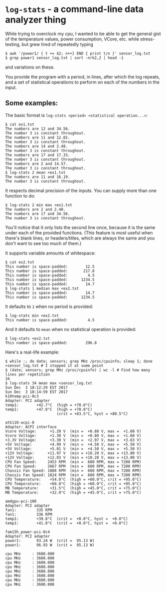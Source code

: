 # `log-stats` - a command-line data analyzer thing

While trying to overclock my cpu, I wanted to be able to get the
general gist of the temperature values, power consumption, VCore,
etc. while stress-testing, but grew tired of repeatedly typing
```
$ awk '/power1/ { t += $2; n++} END { print t/n }' sensor_log.txt
$ grep power1 sensor_log.txt | sort -nrk2,2 | head -1
```
and variations on these.

You provide the program with a period, in lines, after which the
log repeats, and a set of statistical operations to perform on 
each of the numbers in the input.

## Some examples:
The basic format is `log-stats <period> <statistical operation...>`:
```
$ cat ex1.txt
The numbers are 12 and 34.56.
The number 3 is constant throughout.
The numbers are 11 and 12.02.
The number 3 is constant throughout.
The numbers are 14 and 2.48.
The number 3 is constant throughout.
The numbers are 17 and 17.33.
The number 3 is constant throughout.
The numbers are 2 and 14.57.
The number 3 is constant throughout.
$ log-stats 2 mean <ex1.txt
The numbers are 11 and 16.19.
The number 3 is constant throughout.
```
It respects decimal precision of the inputs.
You can supply more than one function to do:
```
$ log-stats 2 min max <ex1.txt
The numbers are 2 and 2.48.
The numbers are 17 and 34.56.
The number 3 is constant throughout.
```
You'll notice that it only lists the second line once, because it
is the same under each of the provided functions. (This feature
is most useful when there's blank lines, or headers/titles, which
are always the same and you don't want to see too much of them.)

It supports variable amounts of whitespace:
```
$ cat ex2.txt
This number is space-padded:        12.5
This number is space-padded:       217.8
This number is space-padded:         4.5
This number is space-padded:      1234.5
This number is space-padded:        14.7
$ log-stats 1 median max <ex2.txt
This number is space-padded:        14.7
This number is space-padded:      1234.5
```
It defaults to `1` when no period is provided:
```
$ log-stats min <ex2.txt
This number is space-padded:         4.5
```
And it defaults to `mean` when no statistical operation is provided:
```
$ log-stats <ex2.txt
This number is space-padded:        296.8
```

Here's a real-life example:
```
$ while :; do date; sensors; grep MHz /proc/cpuinfo; sleep 1; done >sensor_log.txt # I stopped it at some point
$ (date; sensors; grep MHz /proc/cpuinfo) | wc -l # Find how many lines per repetition
34
$ log-stats 34 mean max <sensor_log.txt
Sun Dec  3 18:12:29 EST 2017
Sun Dec  3 18:14:59 EST 2017
k10temp-pci-0c3
Adapter: PCI adapter
temp1:        +42.7°C  (high = +70.0°C)
temp1:        +47.0°C  (high = +70.0°C)
                       (crit = +83.5°C, hyst = +80.5°C)

atk110-acpi-0
Adapter: ACPI interface
Vcore Voltage:      +1.20 V  (min =  +0.80 V, max =  +1.60 V)
Vcore Voltage:      +1.30 V  (min =  +0.80 V, max =  +1.60 V)
+3.3V Voltage:      +3.30 V  (min =  +2.97 V, max =  +3.63 V)
+5V Voltage:        +4.99 V  (min =  +4.50 V, max =  +5.50 V)
+5V Voltage:        +5.01 V  (min =  +4.50 V, max =  +5.50 V)
+12V Voltage:      +11.97 V  (min = +10.20 V, max = +13.80 V)
+12V Voltage:      +12.03 V  (min = +10.20 V, max = +13.80 V)
CPU Fan Speed:     2453 RPM  (min =  600 RPM, max = 7200 RPM)
CPU Fan Speed:     2667 RPM  (min =  600 RPM, max = 7200 RPM)
Chassis Fan Speed: 1808 RPM  (min =  600 RPM, max = 7200 RPM)
Chassis Fan Speed: 1824 RPM  (min =  600 RPM, max = 7200 RPM)
CPU Temperature:    +54.0°C  (high = +60.0°C, crit = +95.0°C)
CPU Temperature:    +60.0°C  (high = +60.0°C, crit = +95.0°C)
MB Temperature:     +31.5°C  (high = +45.0°C, crit = +75.0°C)
MB Temperature:     +32.0°C  (high = +45.0°C, crit = +75.0°C)

amdgpu-pci-100
Adapter: PCI adapter
fan1:         335 RPM
fan1:         336 RPM
temp1:        +39.8°C  (crit =  +0.0°C, hyst =  +0.0°C)
temp1:        +41.0°C  (crit =  +0.0°C, hyst =  +0.0°C)

fam15h_power-pci-0c4
Adapter: PCI adapter
power1:       93.24 W  (crit =  95.13 W)
power1:       96.93 W  (crit =  95.13 W)

cpu MHz		: 3600.000
cpu MHz		: 3600.000
cpu MHz		: 3600.000
cpu MHz		: 3600.000
cpu MHz		: 3600.000
cpu MHz		: 3600.000
cpu MHz		: 3600.000
cpu MHz		: 3600.000
```

